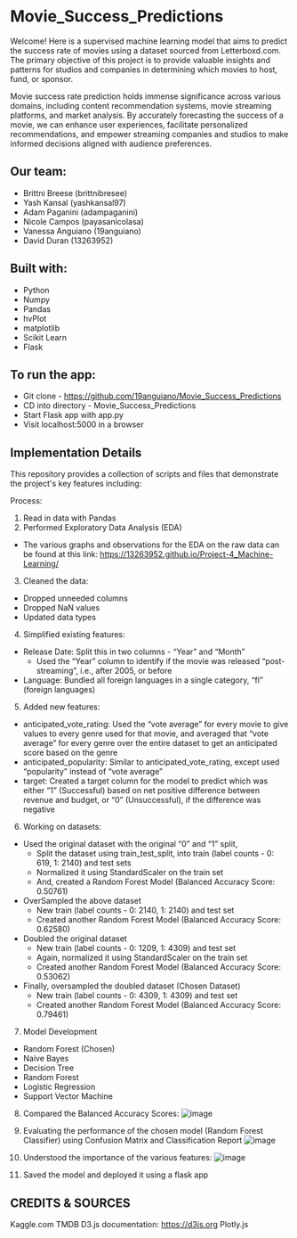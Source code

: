 
# Movie_Success_Predictions

Welcome! Here is a supervised machine learning model that aims to predict the success rate of movies using a dataset sourced from Letterboxd.com. The primary objective of this project is to provide valuable insights and patterns for studios and companies in determining which movies to host, fund, or sponsor.

Movie success rate prediction holds immense significance across various domains, including content recommendation systems, movie streaming platforms, and market analysis. By accurately forecasting the success of a movie, we can enhance user experiences, facilitate personalized recommendations, and empower streaming companies and studios to make informed decisions aligned with audience preferences.


## Our team:
- Brittni Breese (brittnibresee)
- Yash Kansal (yashkansal97)
- Adam Paganini (adampaganini)
- Nicole Campos (payasanicolasa)
- Vanessa Anguiano (19anguiano)
- David Duran (13263952)

## Built with:
- Python
- Numpy
- Pandas
- hvPlot
- matplotlib
- Scikit Learn
- Flask

## To run the app:
- Git clone - https://github.com/19anguiano/Movie_Success_Predictions
- CD into directory - Movie_Success_Predictions
- Start Flask app with app.py
- Visit localhost:5000 in a browser

## Implementation Details
This repository provides a collection of scripts and files that demonstrate the project's key features including:

Process:
1. Read in data with Pandas
2. Performed Exploratory Data Analysis (EDA)
- The various graphs and observations for the EDA on the raw data can be found at this link: https://13263952.github.io/Project-4_Machine-Learning/
3. Cleaned the data:
- Dropped unneeded columns
- Dropped NaN values
- Updated data types
4. Simplified existing features:
- Release Date: Split this in two columns - “Year” and “Month”
  - Used the “Year” column to identify if the movie was released “post-streaming”, i.e., after 2005, or before
- Language: Bundled all foreign languages in a single category, “fl” (foreign languages)
5. Added new features:
- anticipated_vote_rating: Used the “vote average” for every movie to give values to every genre used for that movie, and averaged that “vote average” for every genre over the entire dataset to get an anticipated score based on the genre
- anticipated_popularity: Similar to anticipated_vote_rating, except used “popularity” instead of “vote average”
- target: Created a target column for the model to predict which was either “1” (Successful) based on net positive difference between revenue and budget, or “0” (Unsuccessful), if the difference was negative
6. Working on datasets:
- Used the original dataset with the original “0” and “1” split, 
  - Split the dataset using train_test_split, into train (label counts - 0: 619, 1: 2140) and test sets
  - Normalized it using StandardScaler on the train set
  - And, created a Random Forest Model (Balanced Accuracy Score: 0.50761)
- OverSampled the above dataset
  - New train (label counts - 0: 2140, 1: 2140) and test set
  - Created another Random Forest Model (Balanced Accuracy Score: 0.62580)
- Doubled the original dataset
  - New train (label counts - 0: 1209, 1: 4309) and test set
  - Again, normalized it using StandardScaler on the train set
  - Created another Random Forest Model (Balanced Accuracy Score: 0.53062)
- Finally, oversampled the doubled dataset (Chosen Dataset)
  - New train (label counts - 0: 4309, 1: 4309) and test set
  - Created another Random Forest Model (Balanced Accuracy Score: 0.79461)
7. Model Development
- Random Forest (Chosen)
- Naive Bayes
- Decision Tree
- Random Forest
- Logistic Regression
- Support Vector Machine
8. Compared the Balanced Accuracy Scores:
![image](https://github.com/19anguiano/Movie_Success_Predictions/assets/116750638/ea0aca7b-6e81-4bee-94ad-faf5d2e74aee)


9. Evaluating the performance of the chosen model (Random Forest Classifier) using Confusion Matrix and Classification Report
![image](https://github.com/19anguiano/Movie_Success_Predictions/assets/116750638/edc1c4a0-a5cc-461c-abab-c40da348612a)


10. Understood the importance of the various features:
![image](https://github.com/19anguiano/Movie_Success_Predictions/assets/116750638/b3afc54c-a103-4314-934b-401c9d2cbf3b)


11. Saved the model and deployed it using a flask app



## CREDITS & SOURCES
Kaggle.com
TMDB 
D3.js documentation: https://d3js.org
Plotly.js
